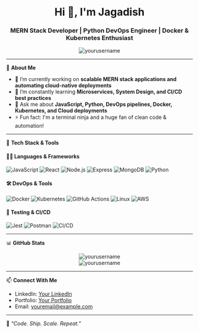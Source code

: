 <h1 align="center">Hi 👋, I'm Jagadish</h1>
<h3 align="center">MERN Stack Developer | Python DevOps Engineer | Docker & Kubernetes Enthusiast</h3>

<p align="center">
  <img src="https://komarev.com/ghpvc/?username=yourusername&label=Profile%20views&color=0e75b6&style=flat" alt="yourusername" />
</p>

---

🚀 **About Me**

- 🔭 I’m currently working on **scalable MERN stack applications and automating cloud-native deployments**  
- 🌱 I’m constantly learning **Microservices, System Design, and CI/CD best practices**  
- 💬 Ask me about **JavaScript, Python, DevOps pipelines, Docker, Kubernetes, and Cloud deployments**  
- ⚡ Fun fact: I'm a terminal ninja and a huge fan of clean code & automation!

---

🧰 **Tech Stack & Tools**

#### 🧑‍💻 Languages & Frameworks
![JavaScript](https://img.shields.io/badge/-JavaScript-black?style=flat-square&logo=javascript)
![React](https://img.shields.io/badge/-React-black?style=flat-square&logo=react)
![Node.js](https://img.shields.io/badge/-Node.js-black?style=flat-square&logo=node.js)
![Express](https://img.shields.io/badge/-Express-black?style=flat-square&logo=express)
![MongoDB](https://img.shields.io/badge/-MongoDB-black?style=flat-square&logo=mongodb)
![Python](https://img.shields.io/badge/-Python-black?style=flat-square&logo=python)

#### 🛠️ DevOps & Tools
![Docker](https://img.shields.io/badge/-Docker-black?style=flat-square&logo=docker)
![Kubernetes](https://img.shields.io/badge/-Kubernetes-black?style=flat-square&logo=kubernetes)
![GitHub Actions](https://img.shields.io/badge/-GitHub%20Actions-black?style=flat-square&logo=github-actions)
![Linux](https://img.shields.io/badge/-Linux-black?style=flat-square&logo=linux)
![AWS](https://img.shields.io/badge/-AWS-black?style=flat-square&logo=amazon-aws)

#### 🧪 Testing & CI/CD
![Jest](https://img.shields.io/badge/-Jest-black?style=flat-square&logo=jest)
![Postman](https://img.shields.io/badge/-Postman-black?style=flat-square&logo=postman)
![CI/CD](https://img.shields.io/badge/-CI/CD-black?style=flat-square&logo=github)

---

📊 **GitHub Stats**

<p align="center">
  <img src="https://github-readme-stats.vercel.app/api?username=yourusername&show_icons=true&theme=radical" alt="yourusername" />
  <br />
  <img src="https://github-readme-streak-stats.herokuapp.com/?user=yourusername&theme=radical" alt="yourusername" />
</p>

---

📫 **Connect With Me**

- LinkedIn: [Your LinkedIn](https://linkedin.com/in/yourprofile)
- Portfolio: [Your Portfolio](https://yourportfolio.com)
- Email: [youremail@example.com](mailto:youremail@example.com)

---

🌱 _“Code. Ship. Scale. Repeat.”_
